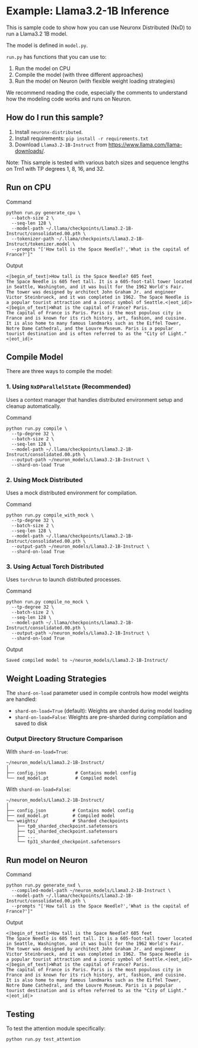 # Example: Llama3.2-1B Inference

This is sample code to show how you can use Neuronx Distributed (NxD) to run a Llama3.2 1B model. 

The model is defined in `model.py`.

`run.py` has functions that you can use to:
1. Run the model on CPU
2. Compile the model (with three different approaches)
3. Run the model on Neuron (with flexible weight loading strategies)

We recommend reading the code, especially the comments to understand how the modeling
code works and runs on Neuron.

## How do I run this sample?

1. Install `neuronx-distributed`.
2. Install requirements: `pip install -r requirements.txt`
3. Download `Llama3.2-1B-Instruct` from https://www.llama.com/llama-downloads/.

Note: This sample is tested with various batch sizes and sequence lengths on Trn1 with TP degrees 1, 8, 16, and 32.

## Run on CPU

Command
```
python run.py generate_cpu \
  --batch-size 2 \
  --seq-len 128 \
  --model-path ~/.llama/checkpoints/Llama3.2-1B-Instruct/consolidated.00.pth \
  --tokenizer-path ~/.llama/checkpoints/Llama3.2-1B-Instruct/tokenizer.model \
  --prompts "['How tall is the Space Needle?','What is the capital of France?']"
```

Output
```
<|begin_of_text|>How tall is the Space Needle? 605 feet
The Space Needle is 605 feet tall. It is a 605-foot-tall tower located in Seattle, Washington, and it was built for the 1962 World's Fair. The tower was designed by architect John Graham Jr. and engineer Victor Steinbrueck, and it was completed in 1962. The Space Needle is a popular tourist attraction and a iconic symbol of Seattle.<|eot_id|>
<|begin_of_text|>What is the capital of France? Paris.
The capital of France is Paris. Paris is the most populous city in France and is known for its rich history, art, fashion, and cuisine. It is also home to many famous landmarks such as the Eiffel Tower, Notre Dame Cathedral, and the Louvre Museum. Paris is a popular tourist destination and is often referred to as the "City of Light."<|eot_id|>
```
## Compile Model 

There are three ways to compile the model:

### 1. Using `NxDParallelState` (Recommended)

Uses a context manager that handles distributed environment setup and cleanup automatically.

Command
```
python run.py compile \
  --tp-degree 32 \
  --batch-size 2 \
  --seq-len 128 \
  --model-path ~/.llama/checkpoints/Llama3.2-1B-Instruct/consolidated.00.pth \
  --output-path ~/neuron_models/Llama3.2-1B-Instruct \
  --shard-on-load True
```

### 2. Using Mock Distributed

Uses a mock distributed environment for compilation.

Command
```
python run.py compile_with_mock \
  --tp-degree 32 \
  --batch-size 2 \
  --seq-len 128 \
  --model-path ~/.llama/checkpoints/Llama3.2-1B-Instruct/consolidated.00.pth \
  --output-path ~/neuron_models/Llama3.2-1B-Instruct \
  --shard-on-load True
```

### 3. Using Actual Torch Distributed

Uses `torchrun` to launch distributed processes.

Command
```
python run.py compile_no_mock \
  --tp-degree 32 \
  --batch-size 2 \
  --seq-len 128 \
  --model-path ~/.llama/checkpoints/Llama3.2-1B-Instruct/consolidated.00.pth \
  --output-path ~/neuron_models/Llama3.2-1B-Instruct \
  --shard-on-load True
```

Output
```
Saved compiled model to ~/neuron_models/Llama3.2-1B-Instruct/
```

## Weight Loading Strategies

The `shard-on-load` parameter used in compile controls how model weights are handled:

- `shard-on-load=True` (default): Weights are sharded during model loading
- `shard-on-load=False`: Weights are pre-sharded during compilation and saved to disk

### Output Directory Structure Comparison

With `shard-on-load=True`:

```
~/neuron_models/Llama3.2-1B-Instruct/ 
│
├── config.json           # Contains model config
└── nxd_model.pt          # Compiled model
```

With `shard-on-load=False`:

```
~/neuron_models/Llama3.2-1B-Instruct/
│
├── config.json          # Contains model config
├── nxd_model.pt         # Compiled model
└── weights/             # Sharded checkpoints
    ├── tp0_sharded_checkpoint.safetensors
    ├── tp1_sharded_checkpoint.safetensors
    ├── ...
    └── tp31_sharded_checkpoint.safetensors
```

## Run model on Neuron 

Command
```
python run.py generate_nxd \
  --compiled-model-path ~/neuron_models/Llama3.2-1B-Instruct \
  --model-path ~/.llama/checkpoints/Llama3.2-1B-Instruct/consolidated.00.pth \
  --prompts "['How tall is the Space Needle?','What is the capital of France?']"
```

Output
```
<|begin_of_text|>How tall is the Space Needle? 605 feet
The Space Needle is 605 feet tall. It is a 605-foot-tall tower located in Seattle, Washington, and it was built for the 1962 World's Fair. The tower was designed by architect John Graham Jr. and engineer Victor Steinbrueck, and it was completed in 1962. The Space Needle is a popular tourist attraction and a iconic symbol of Seattle.<|eot_id|>
<|begin_of_text|>What is the capital of France? Paris.
The capital of France is Paris. Paris is the most populous city in France and is known for its rich history, art, fashion, and cuisine. It is also home to many famous landmarks such as the Eiffel Tower, Notre Dame Cathedral, and the Louvre Museum. Paris is a popular tourist destination and is often referred to as the "City of Light."<|eot_id|>
```

## Testing

To test the attention module specifically:

```
python run.py test_attention
```